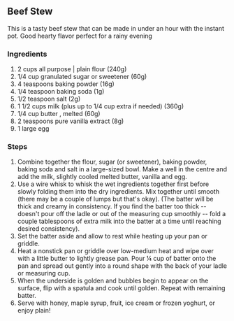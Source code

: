 ## Beef Stew

This is a tasty beef stew that can be made in under an hour with the instant
pot. Good hearty flavor perfect for a rainy evening

### Ingredients

1. 2 cups all purpose | plain flour (240g)
2. 1/4 cup granulated sugar or sweetener (60g)
3. 4 teaspoons baking powder (16g)
4. 1/4 teaspoon baking soda (1g)
5. 1/2 teaspoon salt (2g)
6. 1 1/2 cups milk (plus up to 1/4 cup extra if needed) (360g)
7. 1/4 cup butter , melted (60g)
8. 2 teaspoons pure vanilla extract (8g)
9. 1 large egg

### Steps

1. Combine together the flour, sugar (or sweetener), baking powder, baking soda and salt in a large-sized bowl. Make a well in the centre and add the milk, slightly cooled melted butter, vanilla and egg.
2. Use a wire whisk to whisk the wet ingredients together first before slowly folding them into the dry ingredients. Mix together until smooth (there may be a couple of lumps but that's okay). (The batter will be thick and creamy in consistency. If you find the batter too thick -- doesn't pour off the ladle or out of the measuring cup smoothly -- fold a couple tablespoons of extra milk into the batter at a time until reaching desired consistency).
3. Set the batter aside and allow to rest while heating up your pan or griddle. 
4. Heat a nonstick pan or griddle over low-medium heat and wipe over with a little butter to lightly grease pan. Pour ¼ cup of batter onto the pan and spread out gently into a round shape with the back of your ladle or measuring cup.
5. When the underside is golden and bubbles begin to appear on the surface, flip with a spatula and cook until golden. Repeat with remaining batter.
6. Serve with honey, maple syrup, fruit, ice cream or frozen yoghurt, or enjoy plain!
